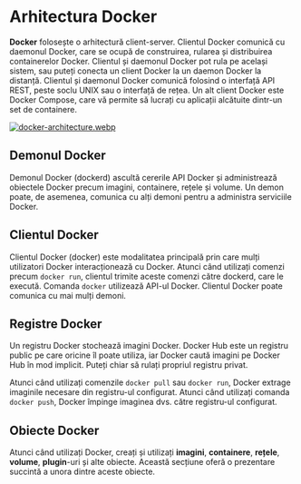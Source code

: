 # Arhitectura Docker

**Docker** folosește o arhitectură client-server. Clientul Docker comunică cu daemonul Docker, care se ocupă de construirea, rularea și distribuirea containerelor Docker. Clientul și daemonul Docker pot rula pe același sistem, sau puteți conecta un client Docker la un daemon Docker la distanță. Clientul și daemonul Docker comunică folosind o interfață API REST, peste soclu UNIX sau o interfață de rețea. Un alt client Docker este Docker Compose, care vă permite să lucrați cu aplicații alcătuite dintr-un set de containere.


[![docker-architecture.webp](https://i.postimg.cc/1zwK7BNv/docker-architecture.webp)](https://postimg.cc/v189cWhn)

## Demonul Docker
Demonul Docker (dockerd) ascultă cererile API Docker și administrează obiectele Docker precum imagini, containere, rețele și volume. Un demon poate, de asemenea, comunica cu alți demoni pentru a administra serviciile Docker.

## Clientul Docker
Clientul Docker (docker) este modalitatea principală prin care mulți utilizatori Docker interacționează cu Docker. Atunci când utilizați comenzi precum `docker run`, clientul trimite aceste comenzi către dockerd, care le execută. Comanda `docker` utilizează API-ul Docker. Clientul Docker poate comunica cu mai mulți demoni.

## Registre Docker
Un registru Docker stochează imagini Docker. Docker Hub este un registru public pe care oricine îl poate utiliza, iar Docker caută imagini pe Docker Hub în mod implicit. Puteți chiar să rulați propriul registru privat.

Atunci când utilizați comenzile `docker pull` sau `docker run`, Docker extrage imaginile necesare din registru-ul configurat. Atunci când utilizați comanda `docker push`, Docker împinge imaginea dvs. către registru-ul configurat.

## Obiecte Docker
Atunci când utilizați Docker, creați și utilizați **imagini**, **containere**, **rețele**, **volume**, **plugin**-uri și alte obiecte. Această secțiune oferă o prezentare succintă a unora dintre aceste obiecte.